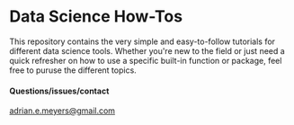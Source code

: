 # Data Science How-Tos
This repository contains the very simple and easy-to-follow tutorials for different data science tools. Whether you're new to the field or just need a quick refresher on how to use a specific built-in function or package, feel free to puruse the different topics. 

#### Questions/issues/contact
<adrian.e.meyers@gmail.com>
